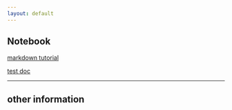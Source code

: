 ```yaml
---
layout: default
---
```

## Notebook

[markdown tutorial](/markdown-help.md)  

[test doc](/test.html)  

---
## other information
